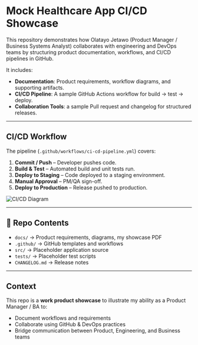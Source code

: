 # Mock Healthcare App CI/CD Showcase

This repository demonstrates how Olatayo Jetawo (Product Manager / Business Systems Analyst) collaborates with engineering and DevOps teams by structuring product documentation, workflows, and CI/CD pipelines in GitHub.

It includes:
- **Documentation**: Product requirements, workflow diagrams, and supporting artifacts.
- **CI/CD Pipeline**: A sample GitHub Actions workflow for build → test → deploy.
- **Collaboration Tools**: a sample Pull request and changelog for structured releases.

---

##  CI/CD Workflow
The pipeline (`.github/workflows/ci-cd-pipeline.yml`) covers:

1. **Commit / Push** – Developer pushes code.
2. **Build & Test** – Automated build and unit tests run.
3. **Deploy to Staging** – Code deployed to a staging environment.
4. **Manual Approval** – PM/QA sign-off.
5. **Deploy to Production** – Release pushed to production.

![CI/CD Diagram](docs/ci_cd_workflow.png)

---

## 📂 Repo Contents
- `docs/` → Product requirements, diagrams, my showcase PDF
- `.github/` → GitHub templates and workflows
- `src/` → Placeholder application source
- `tests/` → Placeholder test scripts
- `CHANGELOG.md` → Release notes

---

##  Context
This repo is a **work product showcase** to illustrate my ability as a Product Manager / BA to:
- Document workflows and requirements
- Collaborate using GitHub & DevOps practices
- Bridge communication between Product, Engineering, and Business teams
